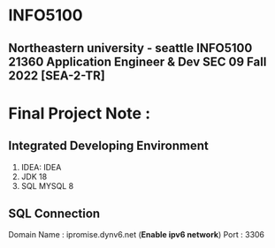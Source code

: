 # INFO5100
Northeastern university - seattle
INFO5100 21360 Application Engineer & Dev SEC 09 Fall 2022 [SEA-2-TR]
---
# Final Project Note :

## Integrated Developing Environment
1. IDEA: IDEA
2. JDK 18
3. SQL MYSQL 8
## SQL Connection
Domain Name : ipromise.dynv6.net (**Enable ipv6 network**)
Port : 3306
